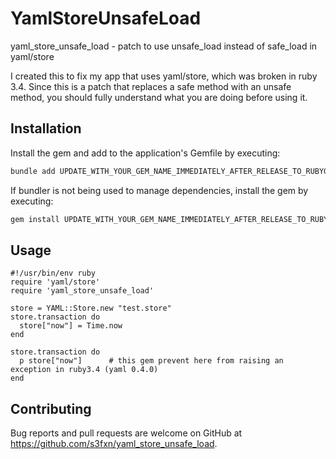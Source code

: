 # YamlStoreUnsafeLoad

yaml_store_unsafe_load - patch to use unsafe_load instead of safe_load in yaml/store

I created this to fix my app that uses yaml/store, which was broken in ruby 3.4.  Since this is a patch that replaces a safe method with an unsafe method, you should fully understand what you are doing before using it.

## Installation

Install the gem and add to the application's Gemfile by executing:

```bash
bundle add UPDATE_WITH_YOUR_GEM_NAME_IMMEDIATELY_AFTER_RELEASE_TO_RUBYGEMS_ORG
```

If bundler is not being used to manage dependencies, install the gem by executing:

```bash
gem install UPDATE_WITH_YOUR_GEM_NAME_IMMEDIATELY_AFTER_RELEASE_TO_RUBYGEMS_ORG
```

## Usage

```
#!/usr/bin/env ruby
require 'yaml/store'
require 'yaml_store_unsafe_load'

store = YAML::Store.new "test.store"
store.transaction do
  store["now"] = Time.now
end

store.transaction do
  p store["now"]      # this gem prevent here from raising an exception in ruby3.4 (yaml 0.4.0)
end
```

## Contributing

Bug reports and pull requests are welcome on GitHub at https://github.com/s3fxn/yaml_store_unsafe_load.

